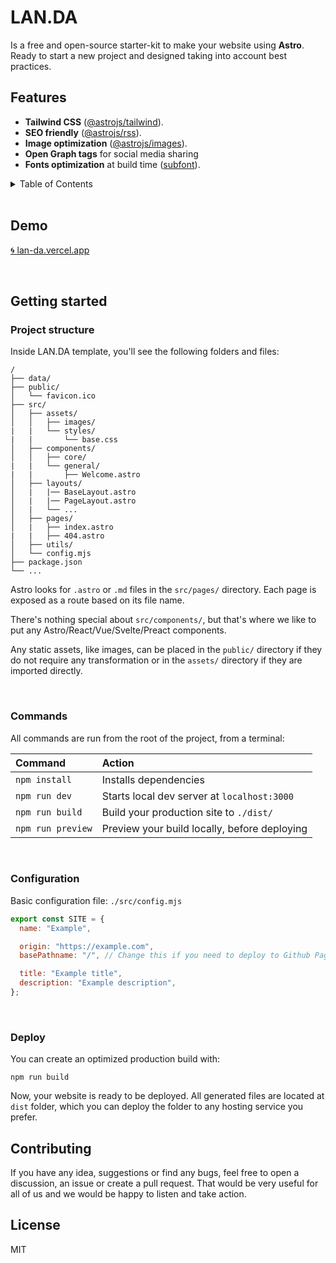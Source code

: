 # LAN.DA

Is a free and open-source starter-kit to make your website using **Astro**. Ready to start a new project and designed taking into account best practices.

## Features

- **Tailwind CSS** ([@astrojs/tailwind](https://docs.astro.build/en/guides/integrations-guide/tailwind/)).
- **SEO friendly** ([@astrojs/rss](https://docs.astro.build/en/guides/rss/)).
- **Image optimization** ([@astrojs/images](https://docs.astro.build/en/guides/integrations-guide/image/)).
- **Open Graph tags** for social media sharing
- **Fonts optimization** at build time ([subfont](https://www.npmjs.com/package/subfont)).


<details>
<summary>Table of Contents</summary>

- [Demo](#demo)
- [Getting started](#getting-started)
  - [Project structure](#project-structure)
  - [Commands](#commands)
  - [Configuration](#configuration)
  - [Deploy](#deploy)
- [Contributing](#contributing)
- [License](#license)

</details>

<br>

## Demo

[🌀 lan-da.vercel.app](https://lan-da.vercel.app/) 

<br>


## Getting started

### Project structure

Inside LAN.DA template, you'll see the following folders and files:

```
/
├── data/
├── public/
│   └── favicon.ico
├── src/
│   ├── assets/
│   │   ├── images/
|   |   └── styles/
|   |       └── base.css
│   ├── components/
│   │   ├── core/
|   |   └── general/
|   |       ├── Welcome.astro
│   ├── layouts/
│   |   |── BaseLayout.astro
│   |   |── PageLayout.astro
│   |   └── ...
│   ├── pages/
│   |   ├── index.astro
|   |   ├── 404.astro
│   ├── utils/
│   └── config.mjs
├── package.json
└── ...
```

Astro looks for `.astro` or `.md` files in the `src/pages/` directory. Each page is exposed as a route based on its file name.

There's nothing special about `src/components/`, but that's where we like to put any Astro/React/Vue/Svelte/Preact components.

Any static assets, like images, can be placed in the `public/` directory if they do not require any transformation or in the `assets/` directory if they are imported directly.

<br>

### Commands

All commands are run from the root of the project, from a terminal:

| Command           | Action                                       |
| :---------------- | :------------------------------------------- |
| `npm install`     | Installs dependencies                        |
| `npm run dev`     | Starts local dev server at `localhost:3000`  |
| `npm run build`   | Build your production site to `./dist/`      |
| `npm run preview` | Preview your build locally, before deploying |

<br>

### Configuration

Basic configuration file: `./src/config.mjs`

```javascript
export const SITE = {
  name: "Example",

  origin: "https://example.com",
  basePathname: "/", // Change this if you need to deploy to Github Pages

  title: "Example title",
  description: "Example description",
};


```

<br>

### Deploy

You can create an optimized production build with:

```shell
npm run build
```

Now, your website is ready to be deployed. All generated files are located at
`dist` folder, which you can deploy the folder to any hosting service you
prefer.

## Contributing

If you have any idea, suggestions or find any bugs, feel free to open a discussion, an issue or create a pull request. 
That would be very useful for all of us and we would be happy to listen and take action.

## License

MIT
